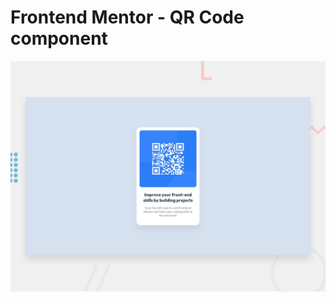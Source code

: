 # Frontend Mentor - QR Code component

![Design preview for the NFT preview card component coding challenge](./design/desktop-preview.jpg)
